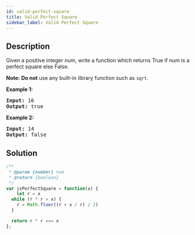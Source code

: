 ```yaml
---
id: valid-perfect-square
title: Valid Perfect Square
sidebar_label: Valid Perfect Square
---
```

## Description
<div class="description">
<p>Given a positive integer <i>num</i>, write a function which returns True if <i>num</i> is a perfect square else False.</p>

<p><b>Note:</b> <b>Do not</b> use any built-in library function such as <code>sqrt</code>.</p>

<p><strong>Example 1:</strong></p>

<div>
<pre>
<strong>Input: </strong><span id="example-input-1-1">16</span>
<strong>Output: </strong><span id="example-output-1">true</span>
</pre>

<div>
<p><strong>Example 2:</strong></p>

<pre>
<strong>Input: </strong><span id="example-input-2-1">14</span>
<strong>Output: </strong><span id="example-output-2">false</span>
</pre>
</div>
</div>
</div>

## Solution
```javascript
/**
 * @param {number} num
 * @return {boolean}
 */
var isPerfectSquare = function(x) {
    let r = x
  while (r * r > x) {
    r = Math.floor((r + x / r) / 2)
  }

  return r * r === x
};
```